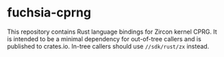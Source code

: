 # fuchsia-cprng

This repository contains Rust language bindings for Zircon kernel CPRG. It is
intended to be a minimal dependency for out-of-tree callers and is published to
crates.io. In-tree callers should use `//sdk/rust/zx` instead.
